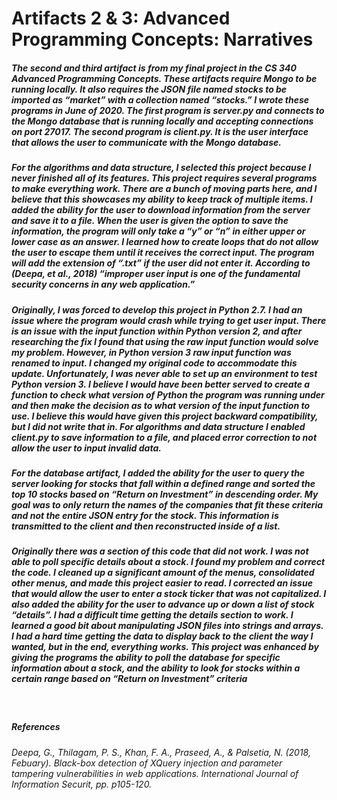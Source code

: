 # Artifacts 2 & 3: Advanced Programming Concepts: Narratives

##### The second and third artifact is from my final project in the CS 340 Advanced Programming Concepts. These artifacts require Mongo to be running locally. It also requires the JSON file named stocks to be imported as “market” with a collection named “stocks.” I wrote these programs in June of 2020. The first program is server.py and connects to the Mongo database that is running locally and accepting connections on port 27017. The second program is client.py. It is the user interface that allows the user to communicate with the Mongo database. 

##### For the algorithms and data structure, I selected this project because I never finished all of its features. This project requires several programs to make everything work. There are a bunch of moving parts here, and I believe that this showcases my ability to keep track of multiple items. I added the ability for the user to download information from the server and save it to a file. When the user is given the option to save the information, the program will only take a “y” or “n” in either upper or lower case as an answer. I learned how to create loops that do not allow the user to escape them until it receives the correct input. The program will add the extension of “.txt” if the user did not enter it. According to (Deepa, et al., 2018) “improper user input is one of the fundamental security concerns in any web application.”

##### Originally, I was forced to develop this project in Python 2.7. I had an issue where the program would crash while trying to get user input. There is an issue with the input function within Python version 2, and after researching the fix I found that using the raw input function would solve my problem. However, in Python version 3 raw input function was renamed to input. I changed my original code to accommodate this update.  Unfortunately, I was never able to set up an environment to test Python version 3. I believe I would have been better served to create a function to check what version of Python the program was running under and then make the decision as to what version of the input function to use. I believe this would have given this project backward compatibility, but I did not write that in. For algorithms and data structure I enabled client.py to save information to a file, and placed error correction to not allow the user to input invalid data.

##### For the database artifact, I added the ability for the user to query the server looking for stocks that fall within a defined range and sorted the top 10 stocks based on “Return on Investment” in descending order. My goal was to only return the names of the companies that fit these criteria and not the entire JSON entry for the stock. This information is transmitted to the client and then reconstructed inside of a list.

##### Originally there was a section of this code that did not work. I was not able to poll specific details about a stock. I found my problem and correct the code. I cleaned up a significant amount of the menus, consolidated other menus, and made this project easier to read. I corrected an issue that would allow the user to enter a stock ticker that was not capitalized. I also added the ability for the user to advance up or down a list of stock “details”. I had a difficult time getting the details section to work. I learned a good bit about manipulating JSON files into strings and arrays. I had a hard time getting the data to display back to the client the way I wanted, but in the end, everything works. This project was enhanced by giving the programs the ability to poll the database for specific information about a stock, and the ability to look for stocks within a certain range based on “Return on Investment” criteria
 
##### References
###### Deepa, G., Thilagam, P. S., Khan, F. A., Praseed, A., & Palsetia, N. (2018, Febuary). Black-box detection of XQuery injection and parameter tampering vulnerabilities in web applications. International Journal of Information Securit, pp. p105-120.

